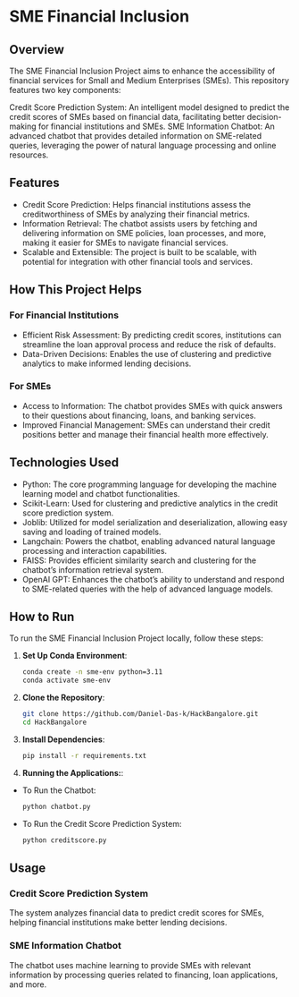 # SME Financial Inclusion 

## Overview
The SME Financial Inclusion Project aims to enhance the accessibility of financial services for Small and Medium Enterprises (SMEs). This repository features two key components:

Credit Score Prediction System: An intelligent model designed to predict the credit scores of SMEs based on financial data, facilitating better decision-making for financial institutions and SMEs.
SME Information Chatbot: An advanced chatbot that provides detailed information on SME-related queries, leveraging the power of natural language processing and online resources.

## Features
* Credit Score Prediction: Helps financial institutions assess the creditworthiness of SMEs by analyzing their financial metrics.
* Information Retrieval: The chatbot assists users by fetching and delivering information on SME policies, loan processes, and more, making it easier for SMEs to navigate financial services.
* Scalable and Extensible: The project is built to be scalable, with potential for integration with other financial tools and services.

## How This Project Helps 
### For Financial Institutions
* Efficient Risk Assessment: By predicting credit scores, institutions can streamline the loan approval process and reduce the risk of defaults.
* Data-Driven Decisions: Enables the use of clustering and predictive analytics to make informed lending decisions.
### For SMEs
* Access to Information: The chatbot provides SMEs with quick answers to their questions about financing, loans, and banking services.
* Improved Financial Management: SMEs can understand their credit positions better and manage their financial health more effectively.

## Technologies Used
* Python: The core programming language for developing the machine learning model and chatbot functionalities.
* Scikit-Learn: Used for clustering and predictive analytics in the credit score prediction system.
* Joblib: Utilized for model serialization and deserialization, allowing easy saving and loading of trained models.
* Langchain: Powers the chatbot, enabling advanced natural language processing and interaction capabilities.
* FAISS: Provides efficient similarity search and clustering for the chatbot’s information retrieval system.
* OpenAI GPT: Enhances the chatbot’s ability to understand and respond to SME-related queries with the help of advanced language models.

## How to Run

To run the SME Financial Inclusion Project locally, follow these steps:

1. **Set Up Conda Environment**:
   ```bash
   conda create -n sme-env python=3.11
   conda activate sme-env
2. **Clone the Repository**:
   ```bash
   git clone https://github.com/Daniel-Das-k/HackBangalore.git
   cd HackBangalore
3. **Install Dependencies**:
   ```bash
   pip install -r requirements.txt
4. **Running the Applications:**:
* To Run the Chatbot:
   ```bash
   python chatbot.py
+ To Run the Credit Score Prediction System:
   ```bash
   python creditscore.py

## Usage

### Credit Score Prediction System
The system analyzes financial data to predict credit scores for SMEs, helping financial institutions make better lending decisions.

### SME Information Chatbot
The chatbot uses machine learning to provide SMEs with relevant information by processing queries related to financing, loan applications, and more.
